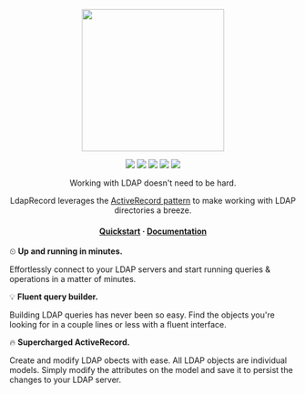 <!-- readme.md -->

<p align="center">
    <img src="https://ldaprecord.com/assets/img/ldap-record.png" width="250">
</p>

<p align="center">
    <a href="https://travis-ci.com/DirectoryTree/LdapRecord"><img src="https://img.shields.io/travis/DirectoryTree/LdapRecord.svg?style=flat-square"/></a>
    <a href="https://scrutinizer-ci.com/g/DirectoryTree/LdapRecord/?branch=master"><img src="https://img.shields.io/scrutinizer/g/DirectoryTree/LdapRecord/master.svg?style=flat-square"/></a>
    <a href="https://packagist.org/packages/DirectoryTree/LdapRecord"><img src="https://img.shields.io/packagist/dt/DirectoryTree/LdapRecord.svg?style=flat-square"/></a>
    <a href="https://packagist.org/packages/DirectoryTree/LdapRecord"><img src="https://img.shields.io/packagist/v/DirectoryTree/LdapRecord.svg?style=flat-square"/></a>
    <a href="https://packagist.org/packages/DirectoryTree/LdapRecord"><img src="https://img.shields.io/packagist/l/DirectoryTree/LdapRecord.svg?style=flat-square"/></a>
</p>

<p align="center">
    Working with LDAP doesn't need to be hard.
</p>

<p align="center">
    LdapRecord leverages the <a href="https://en.wikipedia.org/wiki/Active_record_pattern">ActiveRecord pattern</a>
    to make working with LDAP directories a breeze.
</p>

<h4 align="center">
    <a href="https://ldaprecord.com/docs/1.0#quick-start">Quickstart</a>
    <span> · </span>
    <a href="https://ldaprecord.com/docs">Documentation</a>
</h4>

⏲ **Up and running in minutes.**

Effortlessly connect to your LDAP servers and start running queries & operations in a matter of minutes.

💡 **Fluent query builder.**

Building LDAP queries has never been so easy. Find the objects you're looking for in a couple lines or less with a fluent interface.

🔥 **Supercharged ActiveRecord.**

Create and modify LDAP obects with ease. All LDAP objects are individual models. Simply modify the attributes on the model and save it to persist the changes to your LDAP server.
